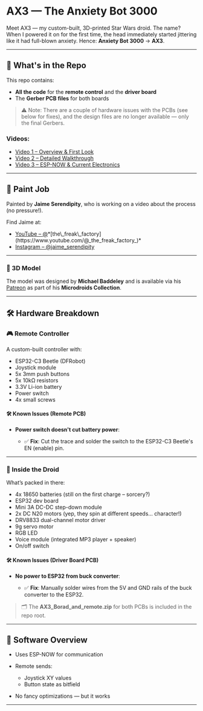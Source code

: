 # AX3 — The Anxiety Bot 3000

Meet AX3 — my custom-built, 3D-printed Star Wars droid. The name? When I powered it on for the first time, the head immediately started jittering like it had full-blown anxiety. Hence: **Anxiety Bot 3000** → **AX3**.

---

## 🧠 What's in the Repo

This repo contains:

* **All the code** for the **remote control** and the **driver board**
* The **Gerber PCB files** for both boards

> ⚠️ Note: There are a couple of hardware issues with the PCBs (see below for fixes), and the design files are no longer available — only the final Gerbers.

### Videos:

* [Video 1 – Overview & First Look](https://youtu.be/6mtj2sq3ZnQ)
* [Video 2 – Detailed Walkthrough](https://youtu.be/tR4utJliNfc)
* [Video 3 – ESP-NOW & Current Electronics](https://youtu.be/hB1pmuN63zc)

---
## 🎨 Paint Job

Painted by **Jaime Serendipity**, who is working on a video about the process (no pressure!).

Find Jaime at:

* [YouTube – @](https://www.youtube.com/@_the_freak_factory_)*[the\_freak\_factory](https://www.youtube.com/@_the_freak_factory_)*
* [Instagram – @jaime\_serendipity](https://www.instagram.com/jaime_serendipity/)

---

### 🧊 3D Model

The model was designed by **Michael Baddeley** and is available via his [Patreon](https://patreon.com/mrbaddeley) as part of his **Microdroids Collection**.

---

## 🛠️ Hardware Breakdown

### 🎮 Remote Controller

A custom-built controller with:

* ESP32-C3 Beetle (DFRobot)
* Joystick module
* 5x 3mm push buttons
* 5x 10kΩ resistors
* 3.3V Li-ion battery
* Power switch
* 4x small screws

#### 🛠 Known Issues (Remote PCB)

* **Power switch doesn't cut battery power**:

  * ✅ **Fix**: Cut the trace and solder the switch to the ESP32-C3 Beetle's EN (enable) pin.

---

### 🤖 Inside the Droid

What’s packed in there:

* 4x 18650 batteries (still on the first charge – sorcery?)
* ESP32 dev board
* Mini 3A DC-DC step-down module
* 2x DC N20 motors (yep, they spin at different speeds... character!)
* DRV8833 dual-channel motor driver
* 9g servo motor
* RGB LED
* Voice module (integrated MP3 player + speaker)
* On/off switch

#### 🛠 Known Issues (Driver Board PCB)

* **No power to ESP32 from buck converter**:

  * ✅ **Fix**: Manually solder wires from the 5V and GND rails of the buck converter to the ESP32.

> 🗂️ The **AX3_Borad_and_remote.zip** for both PCBs is included in the repo root.

---

## 🔌 Software Overview

* Uses ESP-NOW for communication
* Remote sends:

  * Joystick XY values
  * Button state as bitfield
* No fancy optimizations — but it works

---
